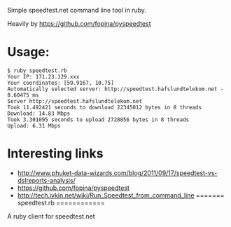 Simple speedtest.net command line tool in ruby.

Heavily by https://github.com/fopina/pyspeedtest

Usage:
=====

    $ ruby speedtest.rb
    Your IP: 171.23.129.xxx
    Your coordinates: [59.9167, 10.75]
    Automatically selected server: http://speedtest.hafslundtelekom.net - 8.60475 ms
    Server http://speedtest.hafslundtelekom.net
    Took 11.492421 seconds to download 22345012 bytes in 8 threads
    Download: 14.83 Mbps
    Took 3.301095 seconds to upload 2728856 bytes in 8 threads
    Upload: 6.31 Mbps

Interesting links
===========
* http://www.phuket-data-wizards.com/blog/2011/09/17/speedtest-vs-dslreports-analysis/
* https://github.com/fopina/pyspeedtest
* http://tech.ivkin.net/wiki/Run_Speedtest_from_command_line
=======
speedtest.rb
============

A ruby client for speedtest.net